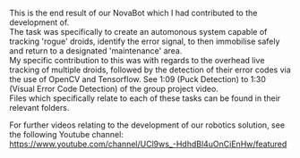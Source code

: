 This is the end result of our NovaBot which I had contributed to the development of.   
The task was specifically to create an automonous system capable of tracking 'rogue' droids, identify the error signal, to then immobilise safely and return to a designated 'maintenance' area.  
My specific contribution to this was with regards to the overhead live tracking of multiple droids, followed by the detection of their error codes via the use of OpenCV and Tensorflow. See 1:09 (Puck Detection) to 1:30 (Visual Error Code Detection) of the group project video.  
Files which specifically relate to each of these tasks can be found in their relevant folders.

For further videos relating to the development of our robotics solution, see the following Youtube channel: https://www.youtube.com/channel/UCl9ws_-HdhdBl4uOnCiEnHw/featured
